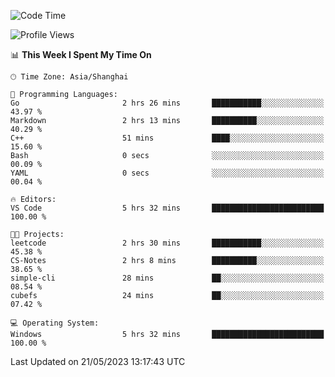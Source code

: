 <!--START_SECTION:waka-->
![Code Time](http://img.shields.io/badge/Code%20Time-931%20hrs%2049%20mins-blue)

![Profile Views](http://img.shields.io/badge/Profile%20Views-0-blue)

📊 **This Week I Spent My Time On** 

```text
🕑︎ Time Zone: Asia/Shanghai

💬 Programming Languages: 
Go                       2 hrs 26 mins       ███████████░░░░░░░░░░░░░░   43.97 % 
Markdown                 2 hrs 13 mins       ██████████░░░░░░░░░░░░░░░   40.29 % 
C++                      51 mins             ████░░░░░░░░░░░░░░░░░░░░░   15.60 % 
Bash                     0 secs              ░░░░░░░░░░░░░░░░░░░░░░░░░   00.09 % 
YAML                     0 secs              ░░░░░░░░░░░░░░░░░░░░░░░░░   00.04 % 

🔥 Editors: 
VS Code                  5 hrs 32 mins       █████████████████████████   100.00 % 

🐱‍💻 Projects: 
leetcode                 2 hrs 30 mins       ███████████░░░░░░░░░░░░░░   45.38 % 
CS-Notes                 2 hrs 8 mins        ██████████░░░░░░░░░░░░░░░   38.65 % 
simple-cli               28 mins             ██░░░░░░░░░░░░░░░░░░░░░░░   08.54 % 
cubefs                   24 mins             ██░░░░░░░░░░░░░░░░░░░░░░░   07.42 % 

💻 Operating System: 
Windows                  5 hrs 32 mins       █████████████████████████   100.00 % 
```


 Last Updated on 21/05/2023 13:17:43 UTC
<!--END_SECTION:waka-->